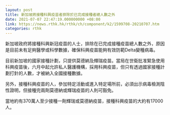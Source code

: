 ```yaml
---
layout: post
title: 新加坡將接種科興疫苗者排除於已完成接種者總人數之外
date: 2021-07-07 22:47:19.000000000 +08:00
link: https://news.rthk.hk/rthk/ch/component/k2/1599708-20210707.htm
categories: rthk
---
```


新加坡政府將接種科興新冠疫苗的人士，排除在已完成接種疫苗總人數之外，原因是目前未有足夠醫學或科學數據，確保科興疫苗能夠有效防範Delta變種病毒。

目前新加坡的國家接種計劃，只提供莫德納及輝瑞疫苗。當局在世衛批准緊急使用科興疫苗後，六月中起允許私人醫護機構，採用科興疫苗，但只有透過國家接種計劃打針的人數，才被納入全國接種數據。

另外，接種科興疫苗的人，參加特定活動或進入特定場所前，必須出示病毒檢測陰性證明，但接種完兩劑莫德納或輝瑞疫苗的人則可豁免。

當地約有370萬人至少接種一劑輝瑞或莫德納疫苗，接種科興疫苗的大約有17000人。
